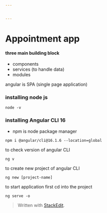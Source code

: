 ```yaml
---


---
```


<h1 id="appointment-app">Appointment app</h1>
<h4 id="three-main-building-block">three main building block</h4>
<ul>
<li>components</li>
<li>services (to handle data)</li>
<li>modules</li>
</ul>
<p>angular is SPA (single page application)</p>
<h3 id="installing-node-js">installing node js</h3>
<pre class=" language-bash"><code class="prism  language-bash">node -v
</code></pre>
<h3 id="installing-angular-cli-16">installing Angular CLI 16</h3>
<ul>
<li>npm is node package manager</li>
</ul>
<pre class=" language-bash"><code class="prism  language-bash"><span class="token function">npm</span> i @angular/cli@16.1.6 --location<span class="token operator">=</span>global
</code></pre>
<p>to check version of angular CLI</p>
<pre class=" language-bash"><code class="prism  language-bash">ng <span class="token function">v</span>
</code></pre>
<p>to create new project of angular CLI</p>
<pre class=" language-bash"><code class="prism  language-bash">ng new <span class="token punctuation">[</span>project-name<span class="token punctuation">]</span>
</code></pre>
<p>to start application first cd into the project</p>
<pre class=" language-bash"><code class="prism  language-bash">ng serve -o
</code></pre>
<blockquote>
<p>Written with <a href="https://stackedit.io/">StackEdit</a>.</p>
</blockquote>

